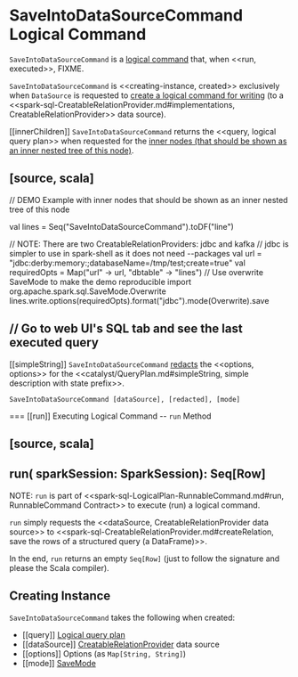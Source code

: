 # SaveIntoDataSourceCommand Logical Command

`SaveIntoDataSourceCommand` is a [logical command](RunnableCommand.md) that, when <<run, executed>>, FIXME.

`SaveIntoDataSourceCommand` is <<creating-instance, created>> exclusively when `DataSource` is requested to [create a logical command for writing](../DataSource.md#planForWriting) (to a <<spark-sql-CreatableRelationProvider.md#implementations, CreatableRelationProvider>> data source).

[[innerChildren]]
`SaveIntoDataSourceCommand` returns the <<query, logical query plan>> when requested for the [inner nodes (that should be shown as an inner nested tree of this node)](../catalyst/TreeNode.md#innerChildren).

[source, scala]
----
// DEMO Example with inner nodes that should be shown as an inner nested tree of this node

val lines = Seq("SaveIntoDataSourceCommand").toDF("line")

// NOTE: There are two CreatableRelationProviders: jdbc and kafka
// jdbc is simpler to use in spark-shell as it does not need --packages
val url = "jdbc:derby:memory:;databaseName=/tmp/test;create=true"
val requiredOpts = Map("url" -> url, "dbtable" -> "lines")
// Use overwrite SaveMode to make the demo reproducible
import org.apache.spark.sql.SaveMode.Overwrite
lines.write.options(requiredOpts).format("jdbc").mode(Overwrite).save

// Go to web UI's SQL tab and see the last executed query
----

[[simpleString]]
`SaveIntoDataSourceCommand` [redacts](../SQLConf.md#redactOptions) the <<options, options>> for the <<catalyst/QueryPlan.md#simpleString, simple description with state prefix>>.

```
SaveIntoDataSourceCommand [dataSource], [redacted], [mode]
```

=== [[run]] Executing Logical Command -- `run` Method

[source, scala]
----
run(
  sparkSession: SparkSession): Seq[Row]
----

NOTE: `run` is part of <<spark-sql-LogicalPlan-RunnableCommand.md#run, RunnableCommand Contract>> to execute (run) a logical command.

`run` simply requests the <<dataSource, CreatableRelationProvider data source>> to <<spark-sql-CreatableRelationProvider.md#createRelation, save the rows of a structured query (a DataFrame)>>.

In the end, `run` returns an empty `Seq[Row]` (just to follow the signature and please the Scala compiler).

## Creating Instance

`SaveIntoDataSourceCommand` takes the following when created:

* [[query]] [Logical query plan](LogicalPlan.md)
* [[dataSource]] [CreatableRelationProvider](../spark-sql-CreatableRelationProvider.md) data source
* [[options]] Options (as `Map[String, String]`)
* [[mode]] [SaveMode](../DataFrameWriter.md#SaveMode)
